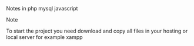 Notes in php mysql javascript

> [!NOTE]
> To start the project you need download and copy all files in your hosting or local server for example xampp
